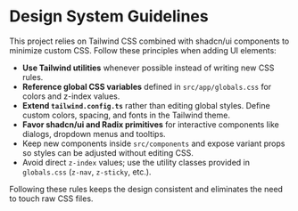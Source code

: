# Design System Guidelines

This project relies on Tailwind CSS combined with shadcn/ui components to
minimize custom CSS. Follow these principles when adding UI elements:

- **Use Tailwind utilities** whenever possible instead of writing new CSS rules.
- **Reference global CSS variables** defined in `src/app/globals.css` for colors
  and z-index values.
- **Extend `tailwind.config.ts`** rather than editing global styles.
  Define custom colors, spacing, and fonts in the Tailwind theme.
- **Favor shadcn/ui and Radix primitives** for interactive components like dialogs, dropdown menus and tooltips.
- Keep new components inside `src/components` and expose variant props so styles can be adjusted without editing CSS.
- Avoid direct `z-index` values; use the utility classes provided in `globals.css` (`z-nav`, `z-sticky`, etc.).

Following these rules keeps the design consistent and eliminates the need to touch raw CSS files.
